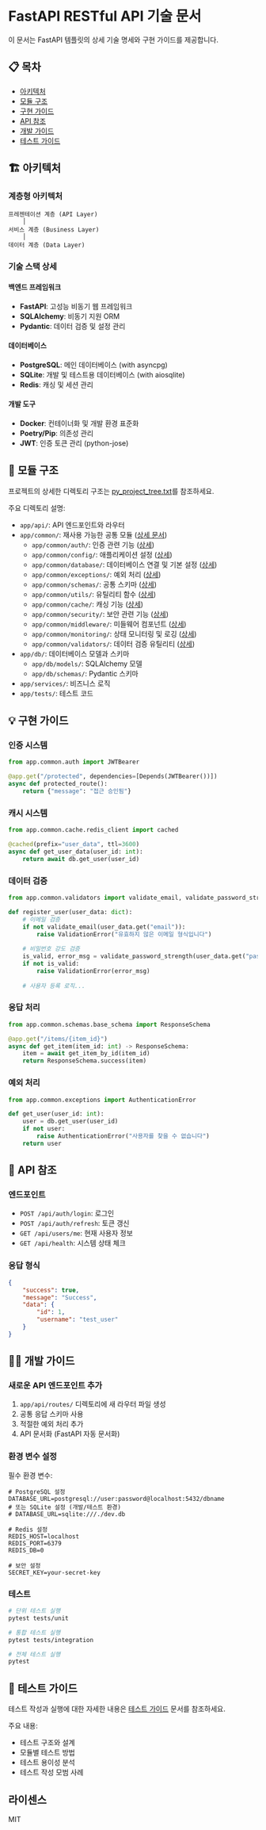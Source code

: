 # FastAPI RESTful API 기술 문서

이 문서는 FastAPI 템플릿의 상세 기술 명세와 구현 가이드를 제공합니다.

## 📋 목차

- [아키텍처](#아키텍처)
- [모듈 구조](#모듈-구조)
- [구현 가이드](#구현-가이드)
- [API 참조](#api-참조)
- [개발 가이드](#개발-가이드)
- [테스트 가이드](#테스트-가이드)

## 🏗 아키텍처

### 계층형 아키텍처

```
프레젠테이션 계층 (API Layer)
    │
서비스 계층 (Business Layer)
    │
데이터 계층 (Data Layer)
```

### 기술 스택 상세

#### 백엔드 프레임워크

- **FastAPI**: 고성능 비동기 웹 프레임워크
- **SQLAlchemy**: 비동기 지원 ORM
- **Pydantic**: 데이터 검증 및 설정 관리

#### 데이터베이스

- **PostgreSQL**: 메인 데이터베이스 (with asyncpg)
- **SQLite**: 개발 및 테스트용 데이터베이스 (with aiosqlite)
- **Redis**: 캐싱 및 세션 관리

#### 개발 도구

- **Docker**: 컨테이너화 및 개발 환경 표준화
- **Poetry/Pip**: 의존성 관리
- **JWT**: 인증 토큰 관리 (python-jose)

## 📁 모듈 구조

프로젝트의 상세한 디렉토리 구조는 [py_project_tree.txt](py_project_tree.txt)를 참조하세요.

주요 디렉토리 설명:

- `app/api/`: API 엔드포인트와 라우터
- `app/common/`: 재사용 가능한 공통 모듈 ([상세 문서](docs/common__overview.md))
  - `app/common/auth/`: 인증 관련 기능 ([상세](docs/common_auth.md))
  - `app/common/config/`: 애플리케이션 설정 ([상세](docs/common_config.md))
  - `app/common/database/`: 데이터베이스 연결 및 기본 설정 ([상세](docs/common_database.md))
  - `app/common/exceptions/`: 예외 처리 ([상세](docs/common_exceptions.md))
  - `app/common/schemas/`: 공통 스키마 ([상세](docs/common_schemas.md))
  - `app/common/utils/`: 유틸리티 함수 ([상세](docs/common_utils.md))
  - `app/common/cache/`: 캐싱 기능 ([상세](docs/common_cache.md))
  - `app/common/security/`: 보안 관련 기능 ([상세](docs/common_security.md))
  - `app/common/middleware/`: 미들웨어 컴포넌트 ([상세](docs/common_middleware.md))
  - `app/common/monitoring/`: 상태 모니터링 및 로깅 ([상세](docs/common_monitoring.md))
  - `app/common/validators/`: 데이터 검증 유틸리티 ([상세](docs/common_validators.md))
- `app/db/`: 데이터베이스 모델과 스키마
  - `app/db/models/`: SQLAlchemy 모델
  - `app/db/schemas/`: Pydantic 스키마
- `app/services/`: 비즈니스 로직
- `app/tests/`: 테스트 코드

## 💡 구현 가이드

### 인증 시스템

```python
from app.common.auth import JWTBearer

@app.get("/protected", dependencies=[Depends(JWTBearer())])
async def protected_route():
    return {"message": "접근 승인됨"}
```

### 캐시 시스템

```python
from app.common.cache.redis_client import cached

@cached(prefix="user_data", ttl=3600)
async def get_user_data(user_id: int):
    return await db.get_user(user_id)
```

### 데이터 검증

```python
from app.common.validators import validate_email, validate_password_strength

def register_user(user_data: dict):
    # 이메일 검증
    if not validate_email(user_data.get("email")):
        raise ValidationError("유효하지 않은 이메일 형식입니다")
    
    # 비밀번호 강도 검증
    is_valid, error_msg = validate_password_strength(user_data.get("password"))
    if not is_valid:
        raise ValidationError(error_msg)
    
    # 사용자 등록 로직...
```

### 응답 처리

```python
from app.common.schemas.base_schema import ResponseSchema

@app.get("/items/{item_id}")
async def get_item(item_id: int) -> ResponseSchema:
    item = await get_item_by_id(item_id)
    return ResponseSchema.success(item)
```

### 예외 처리

```python
from app.common.exceptions import AuthenticationError

def get_user(user_id: int):
    user = db.get_user(user_id)
    if not user:
        raise AuthenticationError("사용자를 찾을 수 없습니다")
    return user
```

## 🔌 API 참조

### 엔드포인트

- `POST /api/auth/login`: 로그인
- `POST /api/auth/refresh`: 토큰 갱신
- `GET /api/users/me`: 현재 사용자 정보
- `GET /api/health`: 시스템 상태 체크

### 응답 형식

```json
{
    "success": true,
    "message": "Success",
    "data": {
        "id": 1,
        "username": "test_user"
    }
}
```

## 👨‍💻 개발 가이드

### 새로운 API 엔드포인트 추가

1. `app/api/routes/` 디렉토리에 새 라우터 파일 생성
2. 공통 응답 스키마 사용
3. 적절한 예외 처리 추가
4. API 문서화 (FastAPI 자동 문서화)

### 환경 변수 설정

필수 환경 변수:

```env
# PostgreSQL 설정
DATABASE_URL=postgresql://user:password@localhost:5432/dbname
# 또는 SQLite 설정 (개발/테스트 환경)
# DATABASE_URL=sqlite:///./dev.db

# Redis 설정
REDIS_HOST=localhost
REDIS_PORT=6379
REDIS_DB=0

# 보안 설정
SECRET_KEY=your-secret-key
```

### 테스트

```bash
# 단위 테스트 실행
pytest tests/unit

# 통합 테스트 실행
pytest tests/integration

# 전체 테스트 실행
pytest
```

## 📝 테스트 가이드

테스트 작성과 실행에 대한 자세한 내용은 [테스트 가이드](docs/testing_guide.md) 문서를 참조하세요.

주요 내용:
- 테스트 구조와 설계
- 모듈별 테스트 방법
- 테스트 용이성 분석
- 테스트 작성 모범 사례

## 라이센스

MIT
